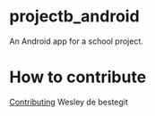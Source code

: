 # projectb_android
An Android app for a school project. 

# How to contribute
[Contributing](./CONTRIBUTING.md)
Wesley
de bestegit

